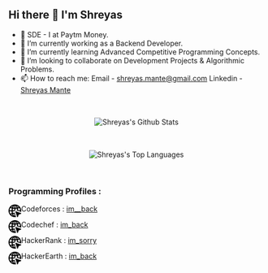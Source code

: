 ## Hi there 👋 I'm Shreyas

- 👨 SDE - I at Paytm Money.
- 🔭 I’m currently working as a Backend Developer.
- 🌱 I’m currently learning Advanced Competitive Programming Concepts.
- 👯 I’m looking to collaborate on Development Projects & Algorithmic Problems.
- 📫 How to reach me: Email - [shreyas.mante@gmail.com](mailto:shreyas.mante@gmail.com) Linkedin - [Shreyas Mante](https://www.linkedin.com/in/shreyas-mante/)





<br>
<p align="center">
<img align="center" src="https://github-readme-stats.vercel.app/api?username=shreyas-mante&&show_icons=true" alt="Shreyas's Github Stats">
</p>
<br>
<p align="center">
<img align="center" src="https://github-readme-stats.vercel.app/api/top-langs/?username=shreyas-mante" alt="Shreyas's Top Languages">
</p>
<br>


### Programming Profiles :


<img align="left" alt="shreyas-mante | Twitter" width="25px" src="https://github.com/JayeshShelar/JayeshShelar/blob/master/assets/web.png" /> Codeforces : [im__back](https://codeforces.com/profile/im__back)

<img align="left" alt="shreyas-mante | Twitter" width="25px" src="https://github.com/JayeshShelar/JayeshShelar/blob/master/assets/web.png" /> Codechef : [im_back](https://www.codechef.com/users/im_back)

<img align="left" alt="shreyas-mante | Twitter" width="25px" src="https://github.com/JayeshShelar/JayeshShelar/blob/master/assets/web.png" /> HackerRank : [im_sorry](https://www.hackerrank.com/profile/im_sorry)

<img align="left" alt="shreyas-mante | Twitter" width="25px" src="https://github.com/JayeshShelar/JayeshShelar/blob/master/assets/web.png" /> HackerEarth : [im_back](https://www.hackerearth.com/@im_back)

</br>





